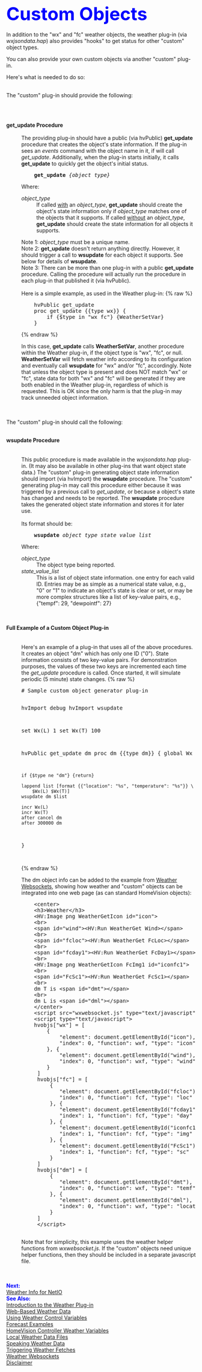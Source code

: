 <!-- $Revision: 1.5 $ -->
<!-- $Date: 2015/02/06 02:47:47 $ -->
<html>
<head>
<title>
Weather Plug-in- Custom Objects
</title>
<link rel="prev" href="wxws">
<link rel="next" href="netio">
</head>
<body>
<font size=12 color="#0000FF"><b>Custom Objects</b></font>
<br>
<br>
In addition to the "wx" and "fc" weather objects, the weather plug-in (via <i>wxjsondata.hap</i>) also provides "hooks" to get status for other "custom" object types.

You can also provide your own custom objects via another "custom" plug-in.

Here's what is needed to do so:
<br>
<br>

The "custom" plug-in should provide the following:

<br>
<br>
<dl>
<dt>
<b>get_update Procedure</b>
<br>
<br>
<dd>
The providing plug-in should have a public (via hvPublic) <b>get_update</b> procedure
that creates the object's state information.
If the plug-in sees an <i>events</i> command with the object name in it,
if will call <i>get_update</i>.
Additionally, when the  plug-in starts initially, it calls <b>get_update</b>
to quickly get the object's initial status.
<pre>
    <b>get_update</b> <i>{object_type}</i>
</pre>

<p>
Where:
<dl>
<dt>
<i>object_type</i>
</dt><dd>
If called <u>with</u> an <i>object_type</i>, <b>get_update</b> should create the object's state information
only if <i>object_type</i> matches one of the objects that it supports.
If called <u>without</u> an <i>object_type</i>, <b>get_update</b> should create the state information for all objects it supports.
</dd></dl>
Note 1: <i>object_type</i> must be a unique name.
<br>
Note 2: <b>get_update</b> doesn't return anything directly.
However, it should trigger a call to <b>wsupdate</b> for each object it supports.
See below for details of <b>wsupdate</b>.
<br>
Note 3: There can be more than one plug-in with a public <b>get_update</b> procedure.
Calling the procedure will actually run the procedure in each plug-in that published it (via hvPublic).
<br>
<br>
Here is a simple example, as used in the Weather plug-in:
{% raw %}
 <pre>
    hvPublic get_update
    proc get_update {{type wx}} {
        if {$type in "wx fc"} {WeatherSetVar}
    }
</pre>
{% endraw %}

In this case, <b>get_update</b> calls <b>WeatherSetVar</b>, another procedure within the Weather plug-in,
if the object type is "wx", "fc", or null.
<b>WeatherSetVar</b> will fetch weather info according to its configuration
and eventually call <b>wsupdate</b> for "wx" and/or "fc", accordingly.
Note that unless the object type is present and does NOT match "wx" or "fc", state data for both "wx" and "fc" will be generated if they are both enabled in the Weather plug-in, regardless of
which is requested. This is OK since the only harm is that the plug-in may track unneeded object information.
</dd></dl>
<br>
<br>
The "custom" plug-in should call the following:
<br>
<br>
<dl>
<dt>
<b>wsupdate Procedure</b>
</dt>
<br>
<br>
<dd>
This public procedure is made available in the <i>wxjsondata.hap</i> plug-in.
(It may also be available in other plug-ins that want object state data.)
The "custom" plug-in generating object state information should import (via hvImport) the <b>wsupdate</b> procedure.
The "custom" generating plug-in may call this procedure either because it was triggered by a previous call to <i>get_update</i>,
or because a object's state has changed and needs to be reported.
The <b>wsupdate</b> procedure takes the generated object state information
and stores it for later use.
<br>
<br>
Its format should be:
<pre>
    <b>wsupdate</b> <i>object_type state_value_list</i>
</pre>

<p>
Where:
<dl>
<dt>
<i>object_type</i>
</dt>
<dd>
The object type being reported.
</dd>
<dt>
<i>state_value_list</i>
</dt>
<dd>
This is a list of object state information. one entry for each valid ID.
Entries may be as simple as a numerical state value, e.g., "0" or "1" to indicate an object's state is clear or set,
or may be more complex structures like a list of key-value pairs, e.g., {"tempf": 29, "dewpointf": 27}
</dd>
</dl>
<br>
<br>
<dt>
<b>Full Example of a Custom Object Plug-in</b>
</dt>
<br>
<br>
<dd>
Here's an example of a plug-in that uses all of the above procedures. It creates an object "dm"
which has only one ID ("0").
State information consists of two key-value pairs.
For demonstration purposes,
the values of these two keys are incremented each time the <i>get_update</i> procedure is called.
Once started, it will simulate periodic (5 minute) state changes.
{% raw %}
<pre>
# Sample custom object generator plug-in

hvImport debug
hvImport wsupdate

set Wx(L) 1
set Wx(T) 100

hvPublic get_update dm
proc dm {{type dm}} {
    global  Wx

    if {$type ne "dm"} {return}

    lappend list [format {{"location": "%s", "temperature": "%s"}} \
        $Wx(L) $Wx(T)]
    wsupdate dm $list

    incr Wx(L)
    incr Wx(T)
    after cancel dm
    after 300000 dm
}

</pre>
{% endraw %}

The dm object info can be added to the example from <a href="wxws">Weather Websockets</a>,
showing how weather and "custom" objects can be integrated into one web page (as can standard HomeVision objects):
<pre>
    &lt;center&gt;
    &lt;h3&gt;Weather&lt;/h3&gt;
    &lt;HV:Image png WeatherGetIcon id="icon"&gt;
    &lt;br&gt;
    &lt;span id="wind"&gt;&lt;HV:Run WeatherGet Wind&gt;&lt;/span&gt;
    &lt;br&gt;
    &lt;span id="fcloc"&gt;&lt;HV:Run WeatherGet FcLoc&gt;&lt;/span&gt;
    &lt;br&gt;
    &lt;span id="fcday1"&gt;&lt;HV:Run WeatherGet FcDay1&gt;&lt;/span&gt;
    &lt;br&gt;
    &lt;HV:Image png WeatherGetIcon FcImg1 id="iconfc1"&gt;
    &lt;br&gt;
    &lt;span id="FcSc1"&gt;&lt;HV:Run WeatherGet FcSc1&gt;&lt;/span&gt;
    &lt;br&gt;
    dm T is &lt;span id="dmt"&gt;&lt;/span&gt;
    &lt;br&gt;
    dm L is &lt;span id="dml"&gt;&lt;/span&gt;
    &lt;/center&gt;
    &lt;script src="wxwebsocket.js" type="text/javascript"&gt;&lt;/script&gt;
    &lt;script type="text/javascript"&gt;
    hvobjs["wx"] = [
        {
            "element": document.getElementById("icon"),
            "index": 0, "function": wxf, "type": "icon"
        }, {
            "element": document.getElementById("wind"),
            "index": 0, "function": wxf, "type": "wind"
        }
     ]
     hvobjs["fc"] = [
         {
            "element": document.getElementById("fcloc"),
            "index": 0, "function": fcf, "type": "loc"
         }, {
            "element": document.getElementById("fcday1"),
            "index": 1, "function": fcf, "type": "day"
         }, {
            "element": document.getElementById("iconfc1"),
            "index": 1, "function": fcf, "type": "img"
         }, {
            "element": document.getElementById("FcSc1"),
            "index": 1, "function": fcf, "type": "sc"
         }
     ]
     hvobjs["dm"] = [
         {
            "element": document.getElementById("dmt"),
            "index": 0, "function": wxf, "type": "temf"
         }, {
            "element": document.getElementById("dml"),
            "index": 0, "function": wxf, "type": "location"
         }
     ]
     &lt;/script&gt;

</pre>
Note that for simplicity, this example uses the weather helper functions from <i>wxwebsocket.js</i>.
If the "custom" objects need unique helper functions,
then they should be included in a separate javascript file.
</dd>
</dl>
<p>
<br>
<br>
<font color="#0000FF"><b>Next:</b></font><br>
<a href="netio">Weather Info for NetIO</a><br>
<font color="#0000FF"><b>See Also:</b></font><br>
<a href="index">Introduction to the Weather Plug-in</a><br>
<a href="webwx">Web-Based Weather Data</a><br>
<a href="controlvars">Using Weather Control Variables</a><br>
<a href="forecast">Forecast Examples</a><br>
<a href="hvwxvars">HomeVision Controller Weather Variables</a><br>
<a href="localwx">Local Weather Data Files</a><br>
<a href="speechwx">Speaking Weather Data</a><br>
<a href="wxtriggers">Triggering Weather Fetches</a><br>
<a href="wxws">Weather Websockets</a><br>
<a href="disclaimer">Disclaimer</a><br>

